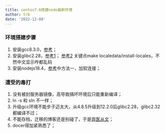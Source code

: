 ```yaml
---
title: centos7.6搭建node最新环境
author: trb
date: '2022-12-08'
---
```


### 环境搭建步骤
1. 安装gcc8.3.0，[参考](https://blog.csdn.net/weixin_45661908/article/details/123928463)；
2. 安装glibc2.28，[参考1](https://cloud.tencent.com/developer/article/2021784)； [参考2](http://javabin.cn/2019/glibc_err.html) 关键点make localedata/install-locales，不然中文显示咋都乱码
3. 安装nodejs18.4，[参考](http://wjhsh.net/zhaodagang8-p-10880994.html)中方法一，加软连接；

### 遭受的毒打
1. 没有被封服务器镜像，高导致搞坏环境后只能重新编译；
2. ln -s 和 sln 不一样；
3. 升级gcc环境不能步子迈太大，从4.8.5升级到12.2.0后glibc2.28，glibc2.32都编译不过；
4. 不能存档，迁移的博客还是别碰了，于是[弃医](https://github.com/Mereithhh/vanblog)[从文](https://github.com/mqyqingfeng/Blog)；
5. docer得加紧熟悉了；